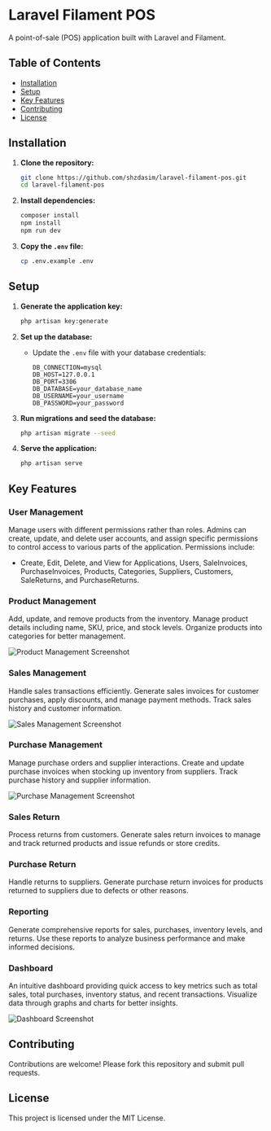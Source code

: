 # Laravel Filament POS

A point-of-sale (POS) application built with Laravel and Filament.

## Table of Contents
- [Installation](#installation)
- [Setup](#setup)
- [Key Features](#key-features)
- [Contributing](#contributing)
- [License](#license)

## Installation

1. **Clone the repository:**
    ```bash
    git clone https://github.com/shzdasim/laravel-filament-pos.git
    cd laravel-filament-pos
    ```

2. **Install dependencies:**
    ```bash
    composer install
    npm install
    npm run dev
    ```

3. **Copy the `.env` file:**
    ```bash
    cp .env.example .env
    ```

## Setup

1. **Generate the application key:**
    ```bash
    php artisan key:generate
    ```

2. **Set up the database:**
    - Update the `.env` file with your database credentials:
        ```plaintext
        DB_CONNECTION=mysql
        DB_HOST=127.0.0.1
        DB_PORT=3306
        DB_DATABASE=your_database_name
        DB_USERNAME=your_username
        DB_PASSWORD=your_password
        ```

3. **Run migrations and seed the database:**
    ```bash
    php artisan migrate --seed
    ```

4. **Serve the application:**
    ```bash
    php artisan serve
    ```

## Key Features

### User Management
Manage users with different permissions rather than roles. Admins can create, update, and delete user accounts, and assign specific permissions to control access to various parts of the application. Permissions include:
- Create, Edit, Delete, and View for Applications, Users, SaleInvoices, PurchaseInvoices, Products, Categories, Suppliers, Customers, SaleReturns, and PurchaseReturns.

### Product Management
Add, update, and remove products from the inventory. Manage product details including name, SKU, price, and stock levels. Organize products into categories for better management.

![Product Management Screenshot](gifs/Products.gif)

### Sales Management
Handle sales transactions efficiently. Generate sales invoices for customer purchases, apply discounts, and manage payment methods. Track sales history and customer information.

![Sales Management Screenshot](images/sales_management.png)

### Purchase Management
Manage purchase orders and supplier interactions. Create and update purchase invoices when stocking up inventory from suppliers. Track purchase history and supplier information.

![Purchase Management Screenshot](images/purchase_management.png)

### Sales Return
Process returns from customers. Generate sales return invoices to manage and track returned products and issue refunds or store credits.

### Purchase Return
Handle returns to suppliers. Generate purchase return invoices for products returned to suppliers due to defects or other reasons.

### Reporting
Generate comprehensive reports for sales, purchases, inventory levels, and returns. Use these reports to analyze business performance and make informed decisions.

### Dashboard
An intuitive dashboard providing quick access to key metrics such as total sales, total purchases, inventory status, and recent transactions. Visualize data through graphs and charts for better insights.

![Dashboard Screenshot](images/dashboard.png)

## Contributing

Contributions are welcome! Please fork this repository and submit pull requests.

## License

This project is licensed under the MIT License.
